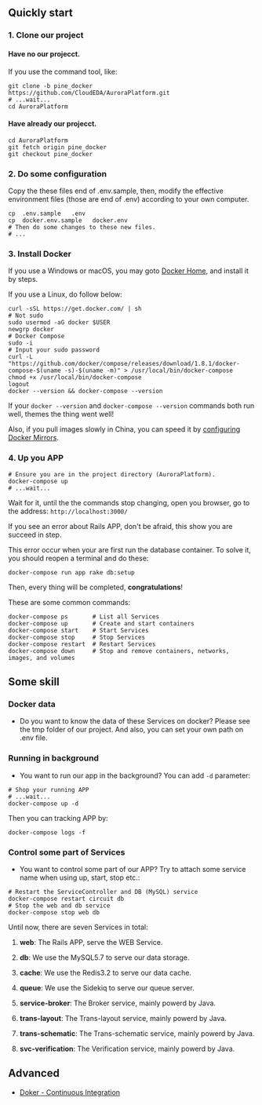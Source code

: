 <!-- # Docker - Getting started -->

## Quickly start

### 1. Clone our project

#### Have no our projecct.

If you use the command tool, like:
```shell
git clone -b pine_docker https://github.com/CloudEDA/AuroraPlatform.git
# ...wait...
cd AuroraPlatform
```

#### Have already our projecct.

```shell
cd AuroraPlatform
git fetch origin pine_docker
git checkout pine_docker
```

### 2. Do some configuration

Copy the these files end of .env.sample, then, modify the effective environment files (those are end of .env) according to your own computer.

```shell
cp  .env.sample   .env
cp  docker.env.sample   docker.env
# Then do some changes to these new files.
# ...
```

### 3. Install Docker

If you use a Windows or macOS, you may goto [Docker Home], and install it by steps.

If you use a Linux, do follow below:

```shell
curl -sSL https://get.docker.com/ | sh
# Not sudo
sudo usermod -aG docker $USER
newgrp docker
# Docker Compose
sudo -i
# Input your sudo password
curl -L "https://github.com/docker/compose/releases/download/1.8.1/docker-compose-$(uname -s)-$(uname -m)" > /usr/local/bin/docker-compose
chmod +x /usr/local/bin/docker-compose
logout
docker --version && docker-compose --version
```

If your `docker --version` and `docker-compose --version` commands both run well, themes the thing went well!

Also, if you pull images slowly in China, you can speed it by [configuring Docker Mirrors].

### 4. Up you APP

```shell
# Ensure you are in the project directory (AuroraPlatform).
docker-compose up
# ...wait...
```
Wait for it, until the the commands stop changing, open you browser, go to the address: `http://localhost:3000/`

If you see an error about Rails APP, don't be afraid, this show you are succeed in step.

This error occur when your are first run the database container. To solve it, you should reopen a terminal and do these:

```shell
docker-compose run app rake db:setup
```

Then, every thing will be completed, **congratulations**!

These are some common commands:

```shell
docker-compose ps       # List all Services
docker-compose up       # Create and start containers
docker-compose start    # Start Services
docker-compose stop     # Stop Services
docker-compose restart  # Restart Services
docker-compose down     # Stop and remove containers, networks, images, and volumes
```

## Some skill

### Docker data

- Do you want to know the data of these Services on docker? Please see the tmp folder of our project. And also, you can set your own path on .env file.

### Running in background

- You want to run our app in the background? You can add `-d` parameter:

```shell
# Shop your running APP
# ...wait...
docker-compose up -d
```

Then you can tracking APP by:

```shell
docker-compose logs -f
```

### Control some part of Services

- You want to control some part of our APP? Try to attach some service name when using up, start, stop etc.:

```shell
# Restart the ServiceController and DB (MySQL) service
docker-compose restart circuit db
# Stop the web and db service
docker-compose stop web db
```

Until now, there are seven Services in total:

1. **web**: The Rails APP, serve the WEB Service.

2. **db**: We use the MySQL5.7 to serve our data storage.

3. **cache**: We use the Redis3.2 to serve our data cache.

4. **queue**: We use the Sidekiq to serve our queue server.

5. **service-broker**: The Broker service, mainly powerd by Java.

6. **trans-layout**: The Trans-layout service, mainly powerd by Java.

7. **trans-schematic**: The Trans-schematic service, mainly powerd by Java.

8. **svc-verification**: The Verification service, mainly powerd by Java.

## Advanced

- [Doker - Continuous Integration]


[Docker Home]: https://www.docker.com/products/docker

[Doker - Continuous Integration]: https://github.com/CloudEDA/AuroraPlatform/wiki/%5BDoker%5D--Continuous-Integration

[configuring Docker Mirrors]: http://www.daocloud.io/mirror.html

